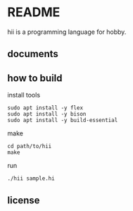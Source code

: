 # README

hii is a programming language for hobby.

## documents



## how to build

install tools

    sudo apt install -y flex
    sudo apt install -y bison
    sudo apt install -y build-essential

make

    cd path/to/hii
    make

run

    ./hii sample.hi

## license


